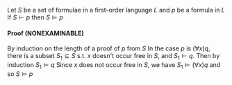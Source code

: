 Let $S$ be a set of formulae in a first-order language $L$ and $p$ be a formula in $L$
If $S\vdash p$ then $S\models p$

#### Proof (NONEXAMINABLE)
By induction on the length of a proof of $p$ from $S$ 
In the case $p$ is $(\forall x)q$, there is a subset $S_{1}\subseteq S$ s.t. $x$ doesn't occur free in $S$, and $S_{1}\vdash q$. Then by induction $S_{1}\models q$
Since $x$ does not occur free in $S$, we have $S_{1}\models(\forall x)q$ and so $S\models p$

